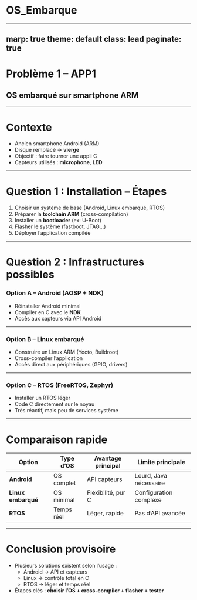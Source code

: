 # OS_Embarque

---
marp: true
theme: default
class: lead
paginate: true
---

# Problème 1 – APP1
## OS embarqué sur smartphone ARM

---

# Contexte
- Ancien smartphone Android (ARM)
- Disque remplacé → **vierge**
- Objectif : faire tourner une appli C
- Capteurs utilisés : **microphone**, **LED**

---

# Question 1 : Installation – Étapes
1. Choisir un système de base (Android, Linux embarqué, RTOS)
2. Préparer la **toolchain ARM** (cross-compilation)
3. Installer un **bootloader** (ex: U-Boot)
4. Flasher le système (fastboot, JTAG…)
5. Déployer l’application compilée

---

# Question 2 : Infrastructures possibles

### Option A – Android (AOSP + NDK)
- Réinstaller Android minimal
- Compiler en C avec le **NDK**
- Accès aux capteurs via API Android

---

### Option B – Linux embarqué
- Construire un Linux ARM (Yocto, Buildroot)
- Cross-compiler l’application
- Accès direct aux périphériques (GPIO, drivers)

---

### Option C – RTOS (FreeRTOS, Zephyr)
- Installer un RTOS léger
- Code C directement sur le noyau
- Très réactif, mais peu de services système

---

# Comparaison rapide

| Option            | Type d’OS     | Avantage principal | Limite principale |
|-------------------|--------------|-------------------|------------------|
| **Android**       | OS complet   | API capteurs      | Lourd, Java nécessaire |
| **Linux embarqué**| OS minimal   | Flexibilité, pur C| Configuration complexe |
| **RTOS**          | Temps réel   | Léger, rapide     | Pas d’API avancée |

---

# Conclusion provisoire
- Plusieurs solutions existent selon l’usage :
  - Android → API et capteurs
  - Linux → contrôle total en C
  - RTOS → léger et temps réel
- Étapes clés : **choisir l’OS + cross-compiler + flasher + tester**

